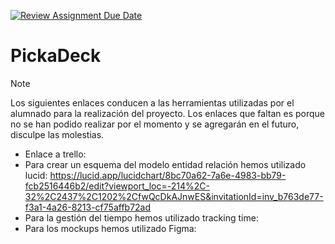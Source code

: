 [![Review Assignment Due Date](https://classroom.github.com/assets/deadline-readme-button-24ddc0f5d75046c5622901739e7c5dd533143b0c8e959d652212380cedb1ea36.svg)](https://classroom.github.com/a/K_wrl308)
# PickaDeck

> [!NOTE]
> Los siguientes enlaces conducen a las herramientas utilizadas por el alumnado para la realización del proyecto.
> Los enlaces que faltan es porque no se han podido realizar por el momento y se agregarán en el futuro, disculpe las molestias.

- Enlace a trello: 
- Para crear un esquema del modelo entidad relación hemos utilizado lucid: https://lucid.app/lucidchart/8bc70a62-7a6e-4983-bb79-fcb2516446b2/edit?viewport_loc=-214%2C-32%2C2437%2C1202%2CfwQcDkAJnwES&invitationId=inv_b763de77-f3a1-4a26-8213-cf75affb72ad
- Para la gestión del tiempo hemos utilizado tracking time: 
- Para los mockups hemos utilizado Figma: 